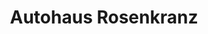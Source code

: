 ---
title: "Autohaus Rosenkranz"
url: /elmenhorst-lichtenhagen/autohaus-rosenkranz/
shop: Autohaus
---